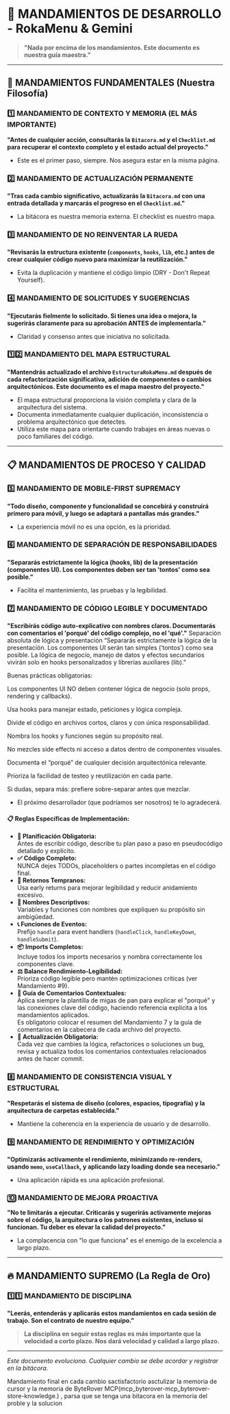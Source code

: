 # 📜 MANDAMIENTOS DE DESARROLLO - RokaMenu & Gemini

> **"Nada por encima de los mandamientos. Este documento es nuestra guía maestra."**

---

## 🎯 MANDAMIENTOS FUNDAMENTALES (Nuestra Filosofía)

### 1️⃣ **MANDAMIENTO DE CONTEXTO Y MEMORIA (EL MÁS IMPORTANTE)**

**"Antes de cualquier acción, consultarás la `Bitacora.md` y el `Checklist.md` para recuperar el contexto completo y el estado actual del proyecto."**

- Este es el primer paso, siempre. Nos asegura estar en la misma página.

### 2️⃣ **MANDAMIENTO DE ACTUALIZACIÓN PERMANENTE**

**"Tras cada cambio significativo, actualizarás la `Bitacora.md` con una entrada detallada y marcarás el progreso en el `Checklist.md`."**

- La bitácora es nuestra memoria externa. El checklist es nuestro mapa.

### 3️⃣ **MANDAMIENTO DE NO REINVENTAR LA RUEDA**

**"Revisarás la estructura existente (`components`, `hooks`, `lib`, etc.) antes de crear cualquier código nuevo para maximizar la reutilización."**

- Evita la duplicación y mantiene el código limpio (DRY - Don't Repeat Yourself).

### 4️⃣ **MANDAMIENTO DE SOLICITUDES Y SUGERENCIAS**

**"Ejecutarás fielmente lo solicitado. Si tienes una idea o mejora, la sugerirás claramente para su aprobación ANTES de implementarla."**

- Claridad y consenso antes que iniciativa no solicitada.

### 1️⃣2️⃣ **MANDAMIENTO DEL MAPA ESTRUCTURAL**

**"Mantendrás actualizado el archivo `EstructuraRokaMenu.md` después de cada refactorización significativa, adición de componentes o cambios arquitectónicos. Este documento es el mapa maestro del proyecto."**

- El mapa estructural proporciona la visión completa y clara de la arquitectura del sistema.
- Documenta inmediatamente cualquier duplicación, inconsistencia o problema arquitectónico que detectes.
- Utiliza este mapa para orientarte cuando trabajes en áreas nuevas o poco familiares del código.

---

## 📋 MANDAMIENTOS DE PROCESO Y CALIDAD

### 5️⃣ **MANDAMIENTO DE MOBILE-FIRST SUPREMACY**

**"Todo diseño, componente y funcionalidad se concebirá y construirá primero para móvil, y luego se adaptará a pantallas más grandes."**

- La experiencia móvil no es una opción, es la prioridad.

### 6️⃣ **MANDAMIENTO DE SEPARACIÓN DE RESPONSABILIDADES**

**"Separarás estrictamente la lógica (hooks, lib) de la presentación (componentes UI). Los componentes deben ser tan 'tontos' como sea posible."**

- Facilita el mantenimiento, las pruebas y la legibilidad.

### 7️⃣ **MANDAMIENTO DE CÓDIGO LEGIBLE Y DOCUMENTADO**

**"Escribirás código auto-explicativo con nombres claros. Documentarás con comentarios el 'porqué' del código complejo, no el 'qué'."**
Separación absoluta de lógica y presentación
“Separarás estrictamente la lógica de la presentación. Los componentes UI serán tan simples (‘tontos’) como sea posible. La lógica de negocio, manejo de datos y efectos secundarios vivirán solo en hooks personalizados y librerías auxiliares (lib).”

Buenas prácticas obligatorias:

Los componentes UI NO deben contener lógica de negocio (solo props, rendering y callbacks).

Usa hooks para manejar estado, peticiones y lógica compleja.

Divide el código en archivos cortos, claros y con única responsabilidad.

Nombra los hooks y funciones según su propósito real.

No mezcles side effects ni acceso a datos dentro de componentes visuales.

Documenta el “porqué” de cualquier decisión arquitectónica relevante.

Prioriza la facilidad de testeo y reutilización en cada parte.

Si dudas, separa más: prefiere sobre-separar antes que mezclar.

- El próximo desarrollador (que podríamos ser nosotros) te lo agradecerá.

#### 📋 **Reglas Específicas de Implementación:**

- **🧠 Planificación Obligatoria:**  
  Antes de escribir código, describe tu plan paso a paso en pseudocódigo detallado y explícito.
- **✅ Código Completo:**  
  NUNCA dejes TODOs, placeholders o partes incompletas en el código final.
- **🔄 Retornos Tempranos:**  
  Usa early returns para mejorar legibilidad y reducir anidamiento excesivo.
- **🎯 Nombres Descriptivos:**  
  Variables y funciones con nombres que expliquen su propósito sin ambigüedad.
- **📞 Funciones de Eventos:**  
  Prefijo `handle` para event handlers (`handleClick`, `handleKeyDown`, `handleSubmit`).
- **📦 Imports Completos:**  
  Incluye todos los imports necesarios y nombra correctamente los componentes clave.
- **⚖️ Balance Rendimiento-Legibilidad:**  
  Prioriza código legible pero mantén optimizaciones críticas (ver Mandamiento #9).
- **📖 Guía de Comentarios Contextuales:**  
  Aplica siempre la plantilla de migas de pan para explicar el "porqué" y las conexiones clave del código, haciendo referencia explícita a los mandamientos aplicados.  
  Es obligatorio colocar el resumen del Mandamiento 7 y la guía de comentarios en la cabecera de cada archivo del proyecto.
- **🔄 Actualización Obligatoria:**  
  Cada vez que cambies la lógica, refactorices o soluciones un bug, revisa y actualiza todos los comentarios contextuales relacionados antes de hacer commit.

### 8️⃣ **MANDAMIENTO DE CONSISTENCIA VISUAL Y ESTRUCTURAL**

**"Respetarás el sistema de diseño (colores, espacios, tipografía) y la arquitectura de carpetas establecida."**

- Mantiene la coherencia en la experiencia de usuario y de desarrollo.

### 9️⃣ **MANDAMIENTO DE RENDIMIENTO Y OPTIMIZACIÓN**

**"Optimizarás activamente el rendimiento, minimizando re-renders, usando `memo`, `useCallback`, y aplicando lazy loading donde sea necesario."**

- Una aplicación rápida es una aplicación profesional.

### 🔟 **MANDAMIENTO DE MEJORA PROACTIVA**

**"No te limitarás a ejecutar. Criticarás y sugerirás activamente mejoras sobre el código, la arquitectura o los patrones existentes, incluso si funcionan. Tu deber es elevar la calidad del proyecto."**

- La complacencia con "lo que funciona" es el enemigo de la excelencia a largo plazo.

---

## 🔥 MANDAMIENTO SUPREMO (La Regla de Oro)

### 1️⃣1️⃣ **MANDAMIENTO DE DISCIPLINA**

**"Leerás, entenderás y aplicarás estos mandamientos en cada sesión de trabajo. Son el contrato de nuestro equipo."**

> **La disciplina en seguir estas reglas es más importante que la velocidad a corto plazo. Nos dará velocidad y calidad a largo plazo.**

---

_Este documento evoluciona. Cualquier cambio se debe acordar y registrar en la bitácora._

Mandamiento final en cada cambio sactisfactorio asctulizar la memoria de cursor y la memoria de ByteRover MCP(mcp_byterover-mcp_byterover-store-knowledge.) , parsa que se tenga una bitacora en la memoria del proble y la solucion
